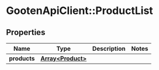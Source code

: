 # GootenApiClient::ProductList

## Properties
Name | Type | Description | Notes
------------ | ------------- | ------------- | -------------
**products** | [**Array&lt;Product&gt;**](Product.md) |  | 



